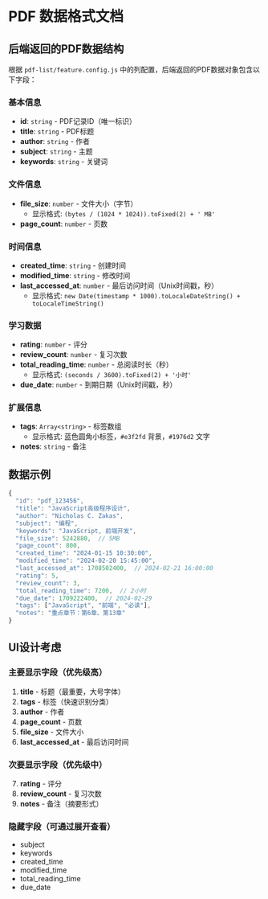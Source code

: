 # PDF 数据格式文档

## 后端返回的PDF数据结构

根据 `pdf-list/feature.config.js` 中的列配置，后端返回的PDF数据对象包含以下字段：

### 基本信息
- **id**: `string` - PDF记录ID（唯一标识）
- **title**: `string` - PDF标题
- **author**: `string` - 作者
- **subject**: `string` - 主题
- **keywords**: `string` - 关键词

### 文件信息
- **file_size**: `number` - 文件大小（字节）
  - 显示格式: `(bytes / (1024 * 1024)).toFixed(2) + ' MB'`
- **page_count**: `number` - 页数

### 时间信息
- **created_time**: `string` - 创建时间
- **modified_time**: `string` - 修改时间
- **last_accessed_at**: `number` - 最后访问时间（Unix时间戳，秒）
  - 显示格式: `new Date(timestamp * 1000).toLocaleDateString() + toLocaleTimeString()`

### 学习数据
- **rating**: `number` - 评分
- **review_count**: `number` - 复习次数
- **total_reading_time**: `number` - 总阅读时长（秒）
  - 显示格式: `(seconds / 3600).toFixed(2) + '小时'`
- **due_date**: `number` - 到期日期（Unix时间戳，秒）

### 扩展信息
- **tags**: `Array<string>` - 标签数组
  - 显示格式: 蓝色圆角小标签，`#e3f2fd` 背景，`#1976d2` 文字
- **notes**: `string` - 备注

## 数据示例

```javascript
{
  "id": "pdf_123456",
  "title": "JavaScript高级程序设计",
  "author": "Nicholas C. Zakas",
  "subject": "编程",
  "keywords": "JavaScript, 前端开发",
  "file_size": 5242880,  // 5MB
  "page_count": 800,
  "created_time": "2024-01-15 10:30:00",
  "modified_time": "2024-02-20 15:45:00",
  "last_accessed_at": 1708502400,  // 2024-02-21 16:00:00
  "rating": 5,
  "review_count": 3,
  "total_reading_time": 7200,  // 2小时
  "due_date": 1709222400,  // 2024-02-29
  "tags": ["JavaScript", "前端", "必读"],
  "notes": "重点章节：第6章、第13章"
}
```

## UI设计考虑

### 主要显示字段（优先级高）
1. **title** - 标题（最重要，大号字体）
2. **tags** - 标签（快速识别分类）
3. **author** - 作者
4. **page_count** - 页数
5. **file_size** - 文件大小
6. **last_accessed_at** - 最后访问时间

### 次要显示字段（优先级中）
7. **rating** - 评分
8. **review_count** - 复习次数
9. **notes** - 备注（摘要形式）

### 隐藏字段（可通过展开查看）
- subject
- keywords
- created_time
- modified_time
- total_reading_time
- due_date
